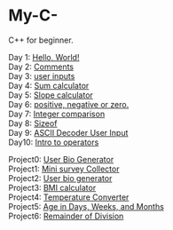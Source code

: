 # My-C-
C++ for beginner.

Day 1: [Hello, World!](day1.cpp)  
Day 2: [Comments](Day2.cpp)  
Day 3: [user inputs](Day3.cpp)  
Day 4: [Sum calculator](Day4.cpp)  
Day 5: [Slope calculator](Day5.cpp)  
Day 6: [positive, negative or zero.](Day6.cpp)  
Day 7: [Integer comparison](Day7.cpp)  
Day 8: [Sizeof](Day8.cpp)  
Day 9: [ASCII Decoder User Input](Day9.cpp)  
Day10: [Intro to operators](Day10.cpp)

Project0: [User Bio Generator](Project0.cpp)  
Project1: [Mini survey Collector](Project1.cpp)  
Project2: [User bio generator](Project2.cpp)  
Project3: [BMI calculator](Project3.cpp)  
Project4: [Temperature Converter](project4.cpp)  
Project5: [Age in Days, Weeks, and Months](project5.cpp)  
Project6: [Remainder of Division](project6.cpp)  
